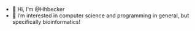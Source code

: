 - 👋 Hi, I’m @Hhbecker
- 👀 I’m interested in computer science and programming in general, but specifically bioinformatics!

<!---
Hhbecker/Hhbecker is a ✨ special ✨ repository because its `README.md` (this file) appears on your GitHub profile.
You can click the Preview link to take a look at your changes.
--->
